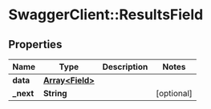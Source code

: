 # SwaggerClient::ResultsField

## Properties
Name | Type | Description | Notes
------------ | ------------- | ------------- | -------------
**data** | [**Array&lt;Field&gt;**](Field.md) |  | 
**_next** | **String** |  | [optional] 


